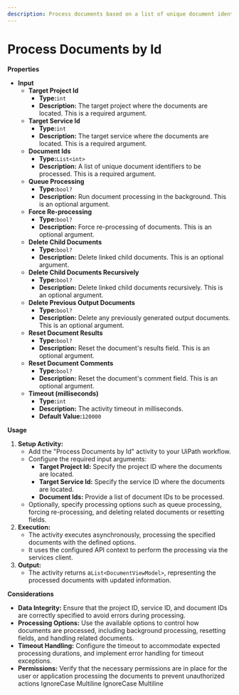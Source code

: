 ```yaml
---
description: Process documents based on a list of unique document identifiers.
---
```


# Process Documents by Id

**Properties**

* **Input**
  * **Target Project Id**
    * **Type:**`int`
    * **Description:** The target project where the documents are located. This is a required argument.
  * **Target Service Id**
    * **Type:**`int`
    * **Description:** The target service where the documents are located. This is a required argument.
  * **Document Ids**
    * **Type:**`List<int>`
    * **Description:** A list of unique document identifiers to be processed. This is a required argument.
  * **Queue Processing**
    * **Type:**`bool?`
    * **Description:** Run document processing in the background. This is an optional argument.
  * **Force Re-processing**
    * **Type:**`bool?`
    * **Description:** Force re-processing of documents. This is an optional argument.
  * **Delete Child Documents**
    * **Type:**`bool?`
    * **Description:** Delete linked child documents. This is an optional argument.
  * **Delete Child Documents Recursively**
    * **Type:**`bool?`
    * **Description:** Delete linked child documents recursively. This is an optional argument.
  * **Delete Previous Output Documents**
    * **Type:**`bool?`
    * **Description:** Delete any previously generated output documents. This is an optional argument.
  * **Reset Document Results**
    * **Type:**`bool?`
    * **Description:** Reset the document's results field. This is an optional argument.
  * **Reset Document Comments**
    * **Type:**`bool?`
    * **Description:** Reset the document's comment field. This is an optional argument.
  * **Timeout (milliseconds)**
    * **Type:**`int`
    * **Description:** The activity timeout in milliseconds.
    * **Default Value:**`120000`

**Usage**

1. **Setup Activity:**
   * Add the "Process Documents by Id" activity to your UiPath workflow.
   * Configure the required input arguments:
     * **Target Project Id:** Specify the project ID where the documents are located.
     * **Target Service Id:** Specify the service ID where the documents are located.
     * **Document Ids:** Provide a list of document IDs to be processed.
   * Optionally, specify processing options such as queue processing, forcing re-processing, and deleting related documents or resetting fields.
2. **Execution:**
   * The activity executes asynchronously, processing the specified documents with the defined options.
   * It uses the configured API context to perform the processing via the services client.
3. **Output:**
   * The activity returns a`List<DocumentViewModel>`, representing the processed documents with updated information.

**Considerations**

* **Data Integrity:** Ensure that the project ID, service ID, and document IDs are correctly specified to avoid errors during processing.
* **Processing Options:** Use the available options to control how documents are processed, including background processing, resetting fields, and handling related documents.
* **Timeout Handling:** Configure the timeout to accommodate expected processing durations, and implement error handling for timeout exceptions.
* **Permissions:** Verify that the necessary permissions are in place for the user or application processing the documents to prevent unauthorized actions
 IgnoreCase Multiline IgnoreCase Multiline
